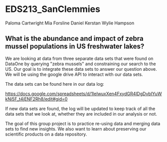 # EDS213_SanClemmies

Paloma Cartwright
Mia Forsline
Daniel Kerstan
Wylie Hampson

## What is the abundance and impact of zebra mussel populations in US freshwater lakes?

We are looking at data from three separate data sets that were found on DataOne by querying "zebra mussels" and constraining our search to the US. Our goal is to integrate these data sets to answer our question above. We will be using the google drive API to interact with our data sets.

The data sets can be found here in our data log:

https://docs.google.com/spreadsheets/d/1leIwuxXen4FxydGR4lDgDvbIYuWkNi5F_t4jENF2Rh8/edit#gid=0

If new data sets are found, the log will be updated to keep track of all the data sets that we look at, whether they are included in our analysis or not.

The goal of this group project is to practice re-using data and merging data sets to find new insights. We also want to learn about preserving our scientific products on a data repository. 